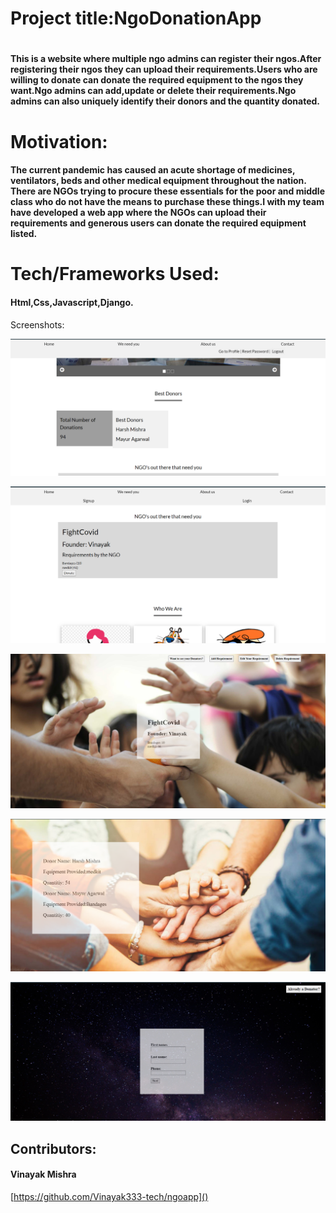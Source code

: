 # Project title:NgoDonationApp<h1>


#### This is a website where multiple ngo admins can register their ngos.After registering their ngos they can upload their requirements.Users who are willing to donate can donate the required equipment to the ngos they want.Ngo admins can add,update or delete their requirements.Ngo admins can also uniquely identify their donors and the quantity donated. 
# Motivation: 


#### The current pandemic has caused an acute shortage of medicines, ventilators, beds and other medical equipment throughout the nation. There are NGOs trying to procure these essentials for the poor and middle class who do not have the means to purchase these things.I with my team have developed a web app where the NGOs can upload their requirements and generous users can donate the required equipment listed.

# Tech/Frameworks Used:
#### Html,Css,Javascript,Django.

Screenshots:

![Screenshot](/images/screenshot1.png)

![Screenshot](/images/screenshot2.png)

![Screenshot](/images/screenshot3.png)

![Screenshot](/images/screenshot4.png)

![Screenshot](/images/screenshot5.png)






## Contributors:
#### Vinayak Mishra
[https://github.com/Vinayak333-tech/ngoapp]()

